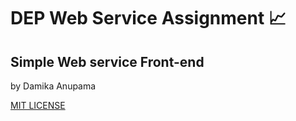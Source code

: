 # DEP Web Service Assignment :chart_with_upwards_trend:

## Simple Web service Front-end

by Damika Anupama

[MIT LICENSE](https://choosealicense.com/licenses/mit/#)